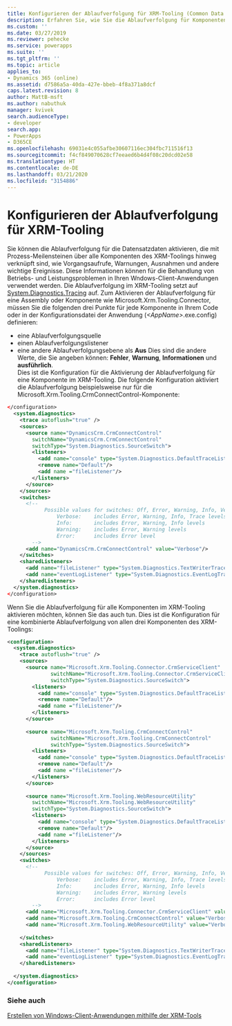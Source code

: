 ```yaml
---
title: Konfigurieren der Ablaufverfolgung für XRM-Tooling (Common Data Service)| Microsoft-Dokumentation
description: Erfahren Sie, wie Sie die Ablaufverfolgung für Komponenten wie Vorgangsanrufe, Warnungen und andere bedeutende Ereignisse in XRM-Tooling zu konfigurieren.
ms.custom: ''
ms.date: 03/27/2019
ms.reviewer: pehecke
ms.service: powerapps
ms.suite: ''
ms.tgt_pltfrm: ''
ms.topic: article
applies_to:
- Dynamics 365 (online)
ms.assetid: d7586a5a-40da-427e-bbeb-4f8a371a8dcf
caps.latest.revision: 8
author: MattB-msft
ms.author: nabuthuk
manager: kvivek
search.audienceType:
- developer
search.app:
- PowerApps
- D365CE
ms.openlocfilehash: 69031e4c055afbe30607116ec304fbc711516f13
ms.sourcegitcommit: f4cf849070628cf7eeaed6b4d4f08c20dcd02e58
ms.translationtype: HT
ms.contentlocale: de-DE
ms.lasthandoff: 03/21/2020
ms.locfileid: "3154886"
---
```

# <a name="configure-tracing-for-xrm-tooling"></a>Konfigurieren der Ablaufverfolgung für XRM-Tooling

Sie können die Ablaufverfolgung für die Datensatzdaten aktivieren, die mit Prozess-Meilensteinen über alle Komponenten des XRM-Toolings hinweg verknüpft sind, wie Vorgangsaufrufe, Warnungen, Ausnahmen und andere wichtige Ereignisse. Diese Informationen können für die Behandlung von Betriebs- und Leistungsproblemen in Ihren Wndows-Client-Anwendungen verwendet werden. Die Ablaufverfolgung im XRM-Tooling setzt auf [System.Diagnostics.Tracing](/dotnet/api/system.diagnostics.tracing) auf. Zum Aktivieren der Ablaufverfolgung für eine Assembly oder Komponente wie Microsoft.Xrm.Tooling.Connector, müssen Sie die folgenden drei Punkte für jede Komponente in Ihrem Code oder in der Konfigurationsdatei der Anwendung (*\<AppName>*.exe.config) definieren:  
  
- eine Ablaufverfolgungsquelle  
- einen Ablaufverfolgungslistener  
- eine andere Ablaufverfolgungsebene als **Aus** Dies sind die andere Werte, die Sie angeben können: **Fehler**, **Warnung**, **Informationen** und **ausführlich**.  
Dies ist die Konfiguration für die Aktivierung der Ablaufverfolgung für eine Komponente im XRM-Tooling. Die folgende Konfiguration aktiviert die Ablaufverfolgung beispielsweise nur für die Microsoft.Xrm.Tooling.CrmConnectControl-Komponente:  
  
```xml  
</configuration>  
  <system.diagnostics>  
    <trace autoflush="true" />  
    <sources>  
      <source name="DynamicsCrm.CrmConnectControl"  
        switchName="DynamicsCrm.CrmConnectControl"  
        switchType="System.Diagnostics.SourceSwitch">  
        <listeners>  
          <add name="console" type="System.Diagnostics.DefaultTraceListener" />  
          <remove name="Default"/>  
          <add name ="fileListener"/>  
        </listeners>  
      </source>  
    </sources>  
    <switches>  
      <!--   
            Possible values for switches: Off, Error, Warning, Info, Verbose  
                Verbose:    includes Error, Warning, Info, Trace levels  
                Info:       includes Error, Warning, Info levels  
                Warning:    includes Error, Warning levels  
                Error:      includes Error level  
        -->  
      <add name="DynamicsCrm.CrmConnectControl" value="Verbose"/>  
    </switches>  
    <sharedListeners>  
      <add name="fileListener" type="System.Diagnostics.TextWriterTraceListener" initializeData="XRMLoginControl.log"/>  
      <add name="eventLogListener" type="System.Diagnostics.EventLogTraceListener" initializeData="XRMLogin"/>  
    </sharedListeners>  
  </system.diagnostics>  
</configuration>  
```  
  
Wenn Sie die Ablaufverfolgung für alle Komponenten im XRM-Tooling aktivieren möchten, können Sie das auch tun. Dies ist die Konfiguration für eine kombinierte Ablaufverfolgung von allen drei Komponenten des XRM-Toolings:  
  
```xml  
<configuration>  
  <system.diagnostics>  
    <trace autoflush="true" />  
    <sources>  
      <source name="Microsoft.Xrm.Tooling.Connector.CrmServiceClient"  
              switchName="Microsoft.Xrm.Tooling.Connector.CrmServiceClient"  
              switchType="System.Diagnostics.SourceSwitch">  
        <listeners>  
          <add name="console" type="System.Diagnostics.DefaultTraceListener" />  
          <remove name="Default"/>  
          <add name ="fileListener"/>  
        </listeners>  
      </source>  
  
      <source name="Microsoft.Xrm.Tooling.CrmConnectControl"  
              switchName="Microsoft.Xrm.Tooling.CrmConnectControl"  
              switchType="System.Diagnostics.SourceSwitch">  
        <listeners>  
          <add name="console" type="System.Diagnostics.DefaultTraceListener" />  
          <remove name="Default"/>  
          <add name ="fileListener"/>  
        </listeners>  
      </source>  
  
      <source name="Microsoft.Xrm.Tooling.WebResourceUtility"  
        switchName="Microsoft.Xrm.Tooling.WebResourceUtility"  
        switchType="System.Diagnostics.SourceSwitch">  
        <listeners>  
          <add name="console" type="System.Diagnostics.DefaultTraceListener" />  
          <remove name="Default"/>  
          <add name ="fileListener"/>  
        </listeners>  
      </source>  
    </sources>  
    <switches>  
      <!--   
            Possible values for switches: Off, Error, Warning, Info, Verbose  
                Verbose:    includes Error, Warning, Info, Trace levels  
                Info:       includes Error, Warning, Info levels  
                Warning:    includes Error, Warning levels  
                Error:      includes Error level  
        -->  
      <add name="Microsoft.Xrm.Tooling.Connector.CrmServiceClient" value="Verbose" />  
      <add name="Microsoft.Xrm.Tooling.CrmConnectControl" value="Verbose"/>  
      <add name="Microsoft.Xrm.Tooling.WebResourceUtility" value="Verbose" />  
  
    </switches>  
    <sharedListeners>  
      <add name="fileListener" type="System.Diagnostics.TextWriterTraceListener" initializeData="XRMToolingLogs.log"/>        
      <add name="eventLogListener" type="System.Diagnostics.EventLogTraceListener" initializeData="XRMTooling" />  
    </sharedListeners>  
  
  </system.diagnostics>  
</configuration>  
```  
  
### <a name="see-also"></a>Siehe auch

[Erstellen von Windows-Client-Anwendungen mithilfe der XRM-Tools](build-windows-client-applications-xrm-tools.md)
